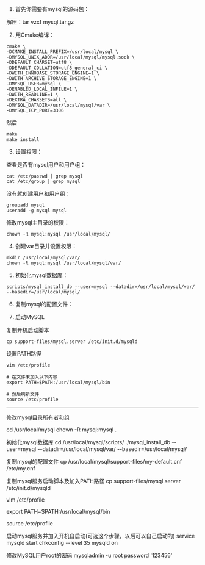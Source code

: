 1) 首先你需要有mysql的源码包：

解压：tar vzxf mysql.tar.gz

2) 用Cmake编译：

```
cmake \
-DCMAKE_INSTALL_PREFIX=/usr/local/mysql \
-DMYSQL_UNIX_ADDR=/usr/local/mysql/mysql.sock \
-DDEFAULT_CHARSET=utf8 \
-DDEFAULT_COLLATION=utf8_general_ci \
-DWITH_INNOBASE_STORAGE_ENGINE=1 \
-DWITH_ARCHIVE_STORAGE_ENGINE=1 \
-DMYSQL_USER=mysql \
-DENABLED_LOCAL_INFILE=1 \
-DWITH_READLINE=1 \
-DEXTRA_CHARSETS=all \
-DMYSQL_DATADIR=/usr/local/mysql/var \
-DMYSQL_TCP_PORT=3306
```

然后

```
make 
make install
```

3) 设置权限：

查看是否有mysql用户和用户组：

```
cat /etc/passwd | grep mysql
cat /etc/group | grep mysql
```

没有就创建用户和用户组：

```
groupadd mysql
useradd -g mysql mysql
```

修改mysql主目录的权限：

```
chown -R mysql:mysql /usr/local/mysql/
```

4) 创建var目录并设置权限：

```
mkdir /usr/local/mysql/var/
chown -R mysql:mysql /usr/local/mysql/var/
```
5) 初始化mysql数据库：

```
scripts/mysql_install_db --user=mysql --datadir=/usr/local/mysql/var/ --basedir=/usr/local/mysql/
```

6) 复制mysql的配置文件：

8) 启动MySQL

复制开机启动脚本

```
cp support-files/mysql.server /etc/init.d/mysqld
```

设置PATH路径

```
vim /etc/profile

# 在文件末加入以下内容
export PATH=$PATH:/usr/local/mysql/bin

# 然后刷新文件
source /etc/profile
```

---

修改mysql目录所有者和组

cd /usr/local/mysql
chown -R mysql:mysql . 

初始化mysql数据库
cd /usr/local/mysql/scripts/
./mysql_install_db --user=mysql --datadir=/usr/local/mysql/var/  --basedir=/usr/local/mysql/

复制mysql的配置文件
cp /usr/local/mysql/support-files/my-default.cnf /etc/my.cnf 

复制mysql服务启动脚本及加入PATH路径
cp support-files/mysql.server /etc/init.d/mysqld   

vim /etc/profile   
  
export PATH=$PATH:/usr/local/mysql/bin  
  
source /etc/profile  

启动mysql服务并加入开机自启动(可选这个步骤，以后可以自己启动的)
service mysqld start 
chkconfig --level 35 mysqld on

修改MySQL用户root的密码
mysqladmin -u root password '123456'